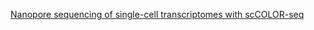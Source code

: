 

[Nanopore sequencing of single-cell transcriptomes with scCOLOR-seq](https://www.nature.com/articles/s41587-021-00965-w)
